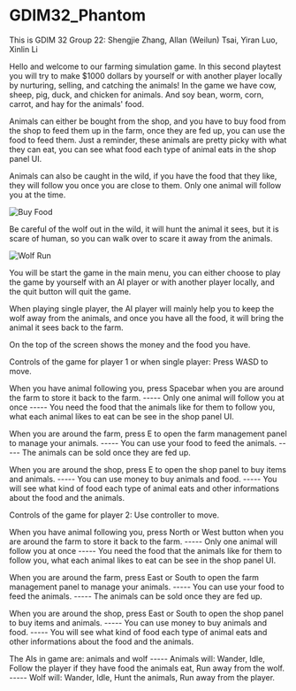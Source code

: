 # GDIM32_Phantom
This is GDIM 32 Group 22: Shengjie Zhang, Allan (Weilun) Tsai, Yiran Luo, Xinlin Li

Hello and welcome to our farming simulation game. In this second playtest you will try to make $1000 dollars by yourself or with another player locally by nurturing, selling, and catching the animals! In the game we have cow, sheep, pig, duck, and chicken for animals. And soy bean, worm, corn, carrot, and hay for the animals' food.

Animals can either be bought from the shop, and you have to buy food from the shop to feed them up in the farm, once they are fed up, you can use the food to feed them. Just a reminder, these animals are pretty picky with what they can eat, you can see what food each type of animal eats in the shop panel UI.

Animals can also be caught in the wild, if you have the food that they like, they will follow you once you are close to them. Only one animal will follow you at the time. 

![Buy Food](https://github.com/user-attachments/assets/3e047b89-e3f0-42b6-a40a-a085df88aa41)

Be careful of the wolf out in the wild, it will hunt the animal it sees, but it is scare of human, so you can walk over to scare it away from the animals.

![Wolf Run](https://github.com/user-attachments/assets/0cfc35b6-facc-49eb-b0d7-4b6ae08613a4)

You will be start the game in the main menu, you can either choose to play the game by yourself with an AI player or with another player locally, and the quit button will quit the game.

When playing single player, the AI player will mainly help you to keep the wolf away from the animals, and once you have all the food, it will bring the animal it sees back to the farm.

On the top of the screen shows the money and the food you have.

Controls of the game for player 1 or when single player:
Press WASD to move.

When you have animal following you, press Spacebar when you are around the farm to store it back to the farm.
	----- Only one animal will follow you at once
	----- You need the food that the animals like for them to follow you, what each animal likes to eat can be see in the shop panel UI.

When you are around the farm, press E to open the farm management panel to manage your animals.
	-----	You can use your food to feed the animals.
	-----	The animals can be sold once they are fed up.

When you are around the shop, press E to open the shop panel to buy items and animals.
	-----	You can use money to buy animals and food.
	-----	You will see what kind of food each type of animal eats and other informations about the food and the animals.

Controls of the game for player 2:
Use controller to move.

When you have animal following you, press North or West button when you are around the farm to store it back to the farm.
	----- Only one animal will follow you at once
	----- You need the food that the animals like for them to follow you, what each animal likes to eat can be see in the shop panel UI.

When you are around the farm, press East or South to open the farm management panel to manage your animals.
	-----	You can use your food to feed the animals.
	-----	The animals can be sold once they are fed up.

When you are around the shop, press East or South to open the shop panel to buy items and animals.
	-----	You can use money to buy animals and food.
	-----	You will see what kind of food each type of animal eats and other informations about the food and the animals.

The AIs in game are: animals and wolf
	----- Animals will: Wander, Idle, Follow the player if they have food the animals eat, Run away from the wolf.
	----- Wolf will: Wander, Idle, Hunt the animals, Run away from the player.
